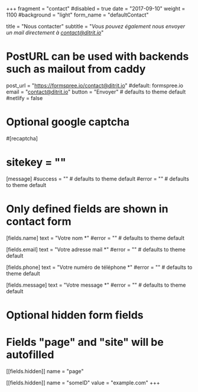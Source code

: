 +++
fragment = "contact"
#disabled = true
date = "2017-09-10"
weight = 1100
#background = "light"
form_name = "defaultContact"

title = "Nous contacter"
subtitle  = "*Vous pouvez également nous envoyer un mail directement à contact@ditrit.io*"

# PostURL can be used with backends such as mailout from caddy
post_url = "https://formspree.io/contact@ditrit.io" #default: formspree.io
email = "contact@ditrit.io"
button = "Envoyer" # defaults to theme default
#netlify = false

# Optional google captcha
#[recaptcha]
#  sitekey = ""

[message]
  #success = "" # defaults to theme default
  #error = "" # defaults to theme default

# Only defined fields are shown in contact form
[fields.name]
  text = "Votre nom *"
  #error = "" # defaults to theme default
 
[fields.email]
  text = "Votre adresse mail *"
  #error = "" # defaults to theme default

[fields.phone]
  text = "Votre numéro de téléphone *"
  #error = "" # defaults to theme default

[fields.message]
  text = "Votre message *"
  #error = "" # defaults to theme default

# Optional hidden form fields
# Fields "page" and "site" will be autofilled
[[fields.hidden]]
  name = "page"

[[fields.hidden]]
  name = "someID"
  value = "example.com"
+++
